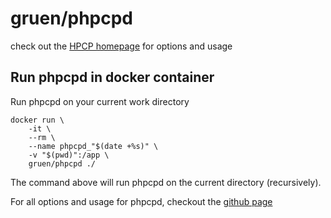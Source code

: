# gruen/phpcpd

check out the [HPCP homepage](https://github.com/sebastianbergmann/phpcpd) for options and usage

## Run phpcpd in docker container

Run phpcpd on your current work directory
```
docker run \
    -it \
    --rm \
    --name phpcpd_"$(date +%s)" \
    -v "$(pwd)":/app \
    gruen/phpcpd ./
```
The command above will run phpcpd on the current directory (recursively).

For all options and usage for phpcpd, checkout the [github page](https://github.com/sebastianbergmann/phpcpd)
